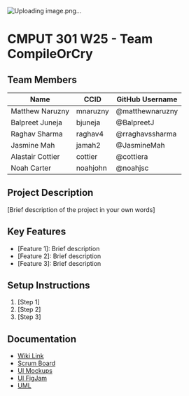 ![Uploading image.png…]()

# CMPUT 301 W25 - Team CompileOrCry

## Team Members

| Name | CCID   | GitHub Username |
| ----  | ------ | --------------- |
| Matthew Naruzny | mnaruzny | @matthewnaruzny     |
| Balpreet Juneja | bjuneja | @BalpreetJ |
| Raghav Sharma | raghav4 | @rraghavssharma     |
| Jasmine Mah | jamah2 | @JasmineMah     |
| Alastair Cottier | cottier | @cottiera     |
| Noah Carter | noahjohn | @noahjsc     |

## Project Description

[Brief description of the project in your own words]

## Key Features

- [Feature 1]: Brief description
- [Feature 2]: Brief description
- [Feature 3]: Brief description

## Setup Instructions

1. [Step 1]
2. [Step 2]
3. [Step 3]

## Documentation

- [Wiki Link](https://github.com/cmput301-w25/project-compileorcry/wiki)
- [Scrum Board](https://github.com/orgs/cmput301-w25/projects/35)
- [UI Mockups](https://www.figma.com/team_invite/redeem/5ejgfykba30pwhxKh3QezE)
- [UI FigJam](https://www.figma.com/board/Hyxc2GxgZMiecMfXabJSii/Storyboard-Flow?node-id=0-1&p=f&t=WD9eHsEwiYao282q-0)
- [UML](https://github.com/cmput301-w25/project-compileorcry/wiki/UML-Diagram)


